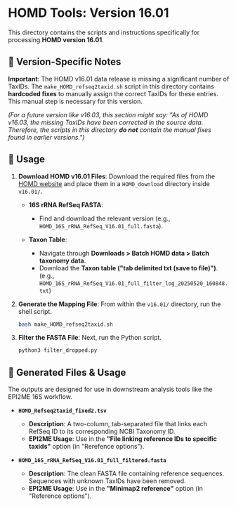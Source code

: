 # HOMD Tools: Version 16.01

This directory contains the scripts and instructions specifically for processing **HOMD version 16.01**.

## 📝 Version-Specific Notes
**Important**: The HOMD v16.01 data release is missing a significant number of TaxIDs. The `make_HOMD_refseq2taxid.sh` script in this directory contains **hardcoded fixes** to manually assign the correct TaxIDs for these entries. This manual step is necessary for this version.

*(For a future version like v16.03, this section might say: "As of HOMD v16.03, the missing TaxIDs have been corrected in the source data. Therefore, the scripts in this directory **do not** contain the manual fixes found in earlier versions.")*

## 🚀 Usage

1.  **Download HOMD v16.01 Files**:
    Download the required files from the [HOMD website](https://www.homd.org/downloads) and place them in a `HOMD_download` directory inside `v16.01/`.

    * **16S rRNA RefSeq FASTA**:
        * Find and download the relevant version (e.g., `HOMD_16S_rRNA_RefSeq_V16.01_full.fasta`).

    * **Taxon Table**:
        * Navigate through **Downloads > Batch HOMD data > Batch taxonomy data**.
        * Download the **Taxon table ("tab delimited txt (save to file)")**. (e.g., `HOMD_16S_rRNA_RefSeq_V16.01_full_filter_log_20250520_160848.txt`)

2.  **Generate the Mapping File**:
    From within the `v16.01/` directory, run the shell script.
    ```bash
    bash make_HOMD_refseq2taxid.sh
    ```

3.  **Filter the FASTA File**:
    Next, run the Python script.
    ```bash
    python3 filter_dropped.py
    ```

## 📂 Generated Files & Usage
The outputs are designed for use in downstream analysis tools like the EPI2ME 16S workflow.

* **`HOMD_Refseq2taxid_fixed2.tsv`**
    * **Description**: A two-column, tab-separated file that links each RefSeq ID to its corresponding NCBI Taxonomy ID.
    * **EPI2ME Usage**: Use in the **"File linking reference IDs to specific taxids"** option (in "Rerefence options").

* **`HOMD_16S_rRNA_RefSeq_V16.01_full_filtered.fasta`**
    * **Description**: The clean FASTA file containing reference sequences. Sequences with unknown TaxIDs have been removed.
    * **EPI2ME Usage**: Use in the **"Minimap2 reference"** option (in "Reference options").